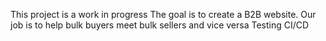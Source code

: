 This project is a work in progress
The goal is to create a B2B website.
Our job is to help bulk buyers meet bulk sellers and vice versa
Testing CI/CD
